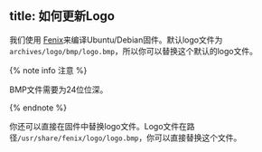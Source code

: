 title: 如何更新Logo
---


我们使用 [Fenix](/zh-cn/vim1/FenixScript.html)来编译Ubuntu/Debian固件。默认logo文件为`archives/logo/bmp/logo.bmp`，所以你可以替换这个默认的logo文件。

{% note info 注意 %}

BMP文件需要为24位位深。

{% endnote %}

你还可以直接在固件中替换logo文件。Logo文件在路径`/usr/share/fenix/logo/logo.bmp`，你可以直接替换这个文件。
